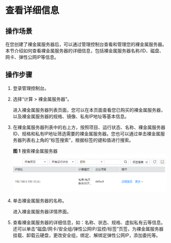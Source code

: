 # 查看详细信息<a name="zh-cn_topic_0025325330"></a>

## 操作场景<a name="section137193591422"></a>

在您创建了裸金属服务器后，可以通过管理控制台查看和管理您的裸金属服务器。本节介绍如何查看裸金属服务器的详细信息，包括裸金属服务器名称/ID、磁盘、网卡、弹性公网IP等信息。

## 操作步骤<a name="section13321139414"></a>

1.  登录管理控制台。
2.  选择“计算 \> 裸金属服务器”。

    进入裸金属服务器列表页面，您可以在本页面查看您已购买的裸金属服务器，以及裸金属服务器的规格、镜像、私有IP地址等基本信息。

3.  在裸金属服务器列表中的右上方，按照项目、运行状态、名称、裸金属服务器ID、规格和私有IP地址筛选需要的裸金属服务器。您也可以通过单击裸金属服务器列表右上角的“标签搜索”，根据标签的键和值进行搜索。

    **图 1**  搜索裸金属服务器<a name="fig7386726386"></a>  
    ![](figures/搜索裸金属服务器.png "搜索裸金属服务器")

4.  单击裸金属服务器的名称。

    进入裸金属服务器详情界面。

5.  查看裸金属服务器的详细信息，如：名称、状态、规格、虚拟私有云等信息。还可以单击“磁盘/网卡/安全组/弹性公网IP/监控/标签”页签，为裸金属服务器挂载、卸载云硬盘，更改安全组，绑定、解绑定弹性公网IP，添加委托等。

